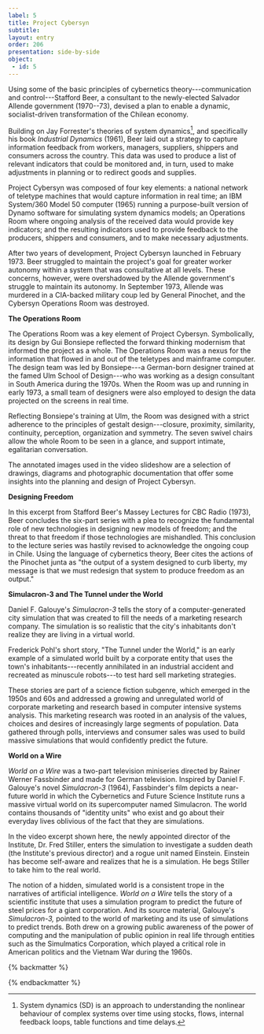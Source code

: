 ```yaml
---
label: 5
title: Project Cybersyn
subtitle: 
layout: entry
order: 206
presentation: side-by-side
object:
 - id: 5 
---
```


Using some of the basic principles of cybernetics theory---communication and control---Stafford Beer, a consultant to the newly-elected Salvador Allende government (1970--73), devised a plan to enable a dynamic, socialist-driven transformation of the Chilean economy.

Building on Jay Forrester's theories of system dynamics[^1], and specifically his book *Industrial Dynamics* (1961), Beer laid out a strategy to capture information feedback from workers, managers, suppliers, shippers and consumers across the country. This data was used to produce a list of relevant indicators that could be monitored and, in turn, used to make adjustments in planning or to redirect goods and supplies.

Project Cybersyn was composed of four key elements: a national network of teletype machines that would capture information in real time; an IBM System/360 Model 50 computer (1965) running a purpose-built version of Dynamo software for simulating system dynamics models; an Operations Room where ongoing analysis of the received data would provide key indicators; and the resulting indicators used to provide feedback to the producers, shippers and consumers, and to make necessary adjustments.

After two years of development, Project Cybersyn launched in February 1973. Beer struggled to maintain the project's goal for greater worker autonomy within a system that was consultative at all levels. These concerns, however, were overshadowed by the Allende government's struggle to maintain its autonomy. In September 1973, Allende was murdered in a CIA-backed military coup led by General Pinochet, and the Cybersyn Operations Room was destroyed.

**The Operations Room**

The Operations Room was a key element of Project Cybersyn. Symbolically, its design by Gui Bonsiepe reflected the forward thinking modernism that informed the project as a whole. The Operations Room was a nexus for the information that flowed in and out of the teletypes and mainframe computer. The design team was led by Bonsiepe---a German-born designer trained at the famed Ulm School of Design---who was working as a design consultant in South America during the 1970s. When the Room was up and running in early 1973, a small team of designers were also employed to design the data projected on the screens in real time.

Reflecting Bonsiepe's training at Ulm, the Room was designed with a strict adherence to the principles of gestalt design---closure, proximity, similarity, continuity, perception, organization and symmetry. The seven swivel chairs allow the whole Room to be seen in a glance, and support intimate, egalitarian conversation.

The annotated images used in the video slideshow are a selection of drawings, diagrams and photographic documentation that offer some insights into the planning and design of Project Cybersyn.

**Designing Freedom**

In this excerpt from Stafford Beer's Massey Lectures for CBC Radio (1973), Beer concludes the six-part series with a plea to recognize the fundamental role of new technologies in designing new models of freedom; and the threat to that freedom if those technologies are mishandled. This conclusion to the lecture series was hastily revised to acknowledge the ongoing coup in Chile. Using the language of cybernetics theory, Beer cites the actions of the Pinochet junta as "the output of a system designed to curb liberty, my message is that we must redesign that system to produce freedom as an output."

**Simulacron-3 and The Tunnel under the World**

Daniel F. Galouye's *Simulacron-3* tells the story of a computer-generated city simulation that was created to fill the needs of a marketing research company. The simulation is so realistic that the city's inhabitants don't realize they are living in a virtual world.

Frederick Pohl's short story, "The Tunnel under the World," is an early example of a simulated world built by a corporate entity that uses the town's inhabitants---recently annihilated in an industrial accident and
recreated as minuscule robots---to test hard sell marketing strategies.

These stories are part of a science fiction subgenre, which emerged in the 1950s and 60s and addressed a growing and unregulated world of corporate marketing and research based in computer intensive systems analysis. This marketing research was rooted in an analysis of the values, choices and desires of increasingly large segments of population. Data gathered through polls, interviews and consumer sales was used to build massive simulations that would confidently predict the future.

**World on a Wire**

*World on a Wire* was a two-part television miniseries directed by Rainer Werner Fassbinder and made for German television. Inspired by Daniel F. Galouye's novel *Simulacron-3* (1964), Fassbinder's film depicts a near-future world in which the Cybernetics and Future Science Institute runs a massive virtual world on its supercomputer named Simulacron. The world contains thousands of "identity units" who exist and go about their everyday lives oblivious of the fact that they are simulations.

In the video excerpt shown here, the newly appointed director of the Institute, Dr. Fred Stiller, enters the simulation to investigate a sudden death (the Institute's previous director) and a rogue unit named Einstein. Einstein has become self-aware and realizes that he is a simulation. He begs Stiller to take him to the real world.

The notion of a hidden, simulated world is a consistent trope in the narratives of artificial intelligence. *World on a Wire* tells the story of a scientific institute that uses a simulation program to predict the future of steel prices for a giant corporation. And its source material, Galouye's *Simulacron-3,* pointed to the world of marketing and its use of simulations to predict trends. Both drew on a growing public awareness of the power of computing and the manipulation of public opinion in real life through entities such as the Simulmatics Corporation, which played a critical role in American politics and the Vietnam War during the 1960s.

{% backmatter %}

[^1]: System dynamics (SD) is an approach to understanding the nonlinear behaviour of complex systems over time using stocks, flows, internal feedback loops, table functions and time delays.

{% endbackmatter %}
